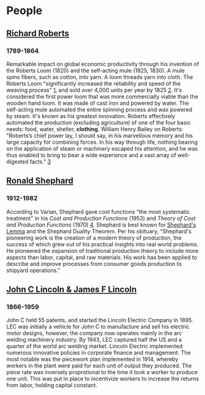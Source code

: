 # People

## [Richard Roberts](https://todayinsci.com/R/Roberts_Richard/RobertsRichard-Bio.htm)
### 1789-1864

Remarkable impact on global economic productivity through his invention of the Roberts Loom (1820) and the self-acting mule (1825, 1830). A mule spins fibers, such as cotton, into yarn. A loom threads yarn into cloth. The Roberts Loom "significantly increased the reliability and speed of the weaving process" [1](https://historicengland.org.uk/images-books/publications/textile-mills-lancashire-legacy/textile-mills-lancashire-legacy/), and sold over 4,000 units per year by 1825 [2](https://www.historyofinformation.com/detail.php?id=4682). It's considered the first power loom that was more commercially viable than the wooden hand loom. It was made of cast iron and powered by water. The self-acting mule automated the entire spinning process and was powered by steam. It's known as his greatest innovation. Roberts effectively automated the production (excluding agriculture) of one of the four basic needs: food, water, shelter, **clothing**. William Henry Bailey on Roberts: "Roberts’s chief power lay, I should say, in his marvellous memory and his large capacity for combining forces. In his way through life, nothing bearing on the application of steam or machinery escaped his attention, and he was thus enabled to bring to bear a wide experience and a vast array of well-digested facts." [3](https://todayinsci.com/R/Roberts_Richard/RobertsRichard-Bio.htm)

## [Ronald Shephard](http://texts.cdlib.org/view?docId=hb967nb5k3;NAAN=13030&doc.view=frames&chunk.id=div00051&toc.depth=1&toc.id=&brand=oac4)
### 1912-1982

According to Varian, Shephard gave cost functions "the most systematic treatment" in his *Cost and Production Functions* (1953) and *Theory of Cost and Production Functions* (1970) [4](https://www.amazon.com/Microeconomic-Analysis-Third-Hal-Varian/dp/0393957357). Shephard is best known for [Shephard's Lemma](https://en.wikipedia.org/wiki/Shephard%27s_lemma) and the Shephard Duality Theorem. Per his obituary, "Shephard's pioneering work is the creation of a modern theory of production, the success of which grew out of his practical insights into real world problems. He pioneered the expansion of traditional production theory to include more aspects than labor, capital, and raw materials. His work has been applied to describe and improve processes from consumer goods production to shipyard operations."

## [John C Lincoln & James F Lincoln](https://www.amazon.com/American-Century-John-C-Lincoln/dp/B003DRPCJ6)
### 1866-1959

John C held 55 patents, and started the Lincoln Electric Company in 1895. LEC was initially a vehicle for John C to manufacture and sell his electric motor designs, however, the company now operates mainly in the arc welding machinery industry. By 1943, LEC captured half the US and a quarter of the world arc welding market. Lincoln Electric implemented numerous innovative policies in corporate finance and management. The most notable was the piecework plan implemented in 1914, whereby workers in the plant were paid for each unit of output they produced. The piece rate was inversely proprotional to the time it took a worker to produce one unit. This was put in place to incentivize workers to increase the returns from labor, holding capital constant. 



